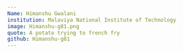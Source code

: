 ```yaml
---
Name: Himanshu Gwalani
institution: Malaviya National Institute of Technology
image: Himanshu-g81.png
quote: A potato trying to french fry
github: Himanshu-g81
---
```

